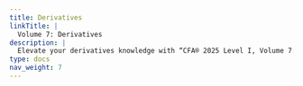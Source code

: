 ```yaml
---
title: Derivatives
linkTitle: |
  Volume 7: Derivatives
description: |
  Elevate your derivatives knowledge with “CFA® 2025 Level I, Volume 7: Derivatives,” the essential guide for mastering forwards, futures, swaps, and options—vital tools in today’s global financial markets. From foundational pricing principles and risk management to advanced strategies involving cross-asset volatility and cutting-edge digital asset derivatives, this comprehensive volume equips you to tackle real-world challenges and seize opportunities in ever-changing conditions. Unlock your potential, expand your professional toolkit, and forge a confident path toward CFA® 2025 exam success by harnessing the principles of arbitrage, hedging, and innovation outlined in these pages.
type: docs
nav_weight: 7
---
```

